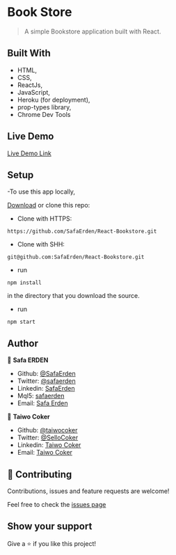 # Book Store

> A simple Bookstore application built with React.

## Built With

- HTML,
- CSS,
- ReactJs,
- JavaScript,
- Heroku (for deployment),
- prop-types library,
- Chrome Dev Tools

## Live Demo

[Live Demo Link](https://taiwo-safa-bookstore.herokuapp.com/)

## Setup

-To use this app locally, 

[Download](https://github.com/SafaErden/React-Bookstore/archive/development.zip) or clone this repo:

- Clone with HTTPS:
```
https://github.com/SafaErden/React-Bookstore.git
```
- Clone with SHH:
```
git@github.com:SafaErden/React-Bookstore.git
```
- run 
``` 
npm install
```
 in the directory that you download the source.

- run 
```
npm start
```

## Author

👤 **Safa ERDEN**

- Github: [@SafaErden](https://github.com/SafaErden)
- Twitter: [@safaerden](https://twitter.com/safaerden)
- Linkedin: [SafaErden](https://www.linkedin.com/in/safaerden/)
- Mql5: [safaerden](https://www.mql5.com/en/users/safaerden)
- Email: [Safa Erden](mailto:safaerden@gmail.com)

👤 **Taiwo Coker**

- Github: [@taiwocoker](https://github.com/taiwocoker)
- Twitter: [@SelloCoker](https://twitter.com/SelloCoker)
- Linkedin: [Taiwo Coker](https://linkedin.com/in/taiwo-coker)
- Email: [Taiwo Coker](mailto:taiwofcoker@gmail.com)

## 🤝 Contributing

Contributions, issues and feature requests are welcome!

Feel free to check the [issues page](https://github.com/SafaErden/React-Bookstore/issues)

## Show your support

Give a ⭐️ if you like this project!